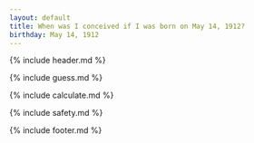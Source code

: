 ```yaml
---
layout: default
title: When was I conceived if I was born on May 14, 1912?
birthday: May 14, 1912
---
```


{% include header.md %}

{% include guess.md %}

{% include calculate.md %}

{% include safety.md %}

{% include footer.md %}



